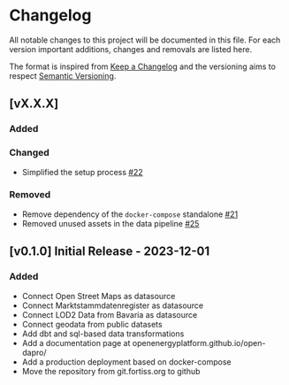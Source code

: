 # Changelog

All notable changes to this project will be documented in this file.
For each version important additions, changes and removals are listed here. 

The format is inspired from [Keep a Changelog](http://keepachangelog.com/en/1.0.0/)
and the versioning aims to respect [Semantic Versioning](http://semver.org/spec/v2.0.0.html).

## [vX.X.X]
### Added
### Changed
- Simplified the setup process [#22](https://github.com/OpenEnergyPlatform/open-dapro/pull/22)
### Removed
- Remove dependency of the `docker-compose` standalone [#21](https://github.com/OpenEnergyPlatform/open-dapro/pull/21)
- Removed unused assets in the data pipeline [#25](https://github.com/OpenEnergyPlatform/open-dapro/pull/25)


## [v0.1.0] Initial Release - 2023-12-01
### Added
- Connect Open Street Maps as datasource
- Connect Marktstammdatenregister as datasource
- Connect LOD2 Data from Bavaria as datasource
- Connect geodata from public datasets
- Add dbt and sql-based data transformations
- Add a documentation page at openenergyplatform.github.io/open-dapro/
- Add a production deployment based on docker-compose
- Move the repository from git.fortiss.org to github



